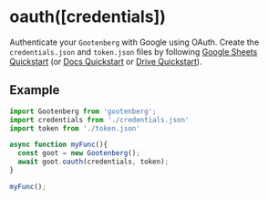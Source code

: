 # oauth(\[credentials\])

Authenticate your `Gootenberg` with Google using OAuth. Create the `credentials.json` and `token.json` files by following [Google Sheets Quickstart](https://developers.google.com/sheets/api/quickstart/nodejs) (or [Docs Quickstart](https://developers.google.com/docs/api/quickstart/nodejs) or [Drive Quickstart](https://developers.google.com/drive/api/v3/quickstart/nodejs)).

## Example
```javascript
import Gootenberg from 'gootenberg';
import credentials from './credentials.json'
import token from './token.json'

async function myFunc(){
  const goot = new Gootenberg();
  await goot.oauth(credentials, token);
}

myFunc();
```
